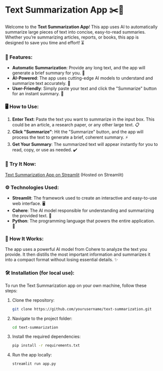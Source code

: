 # Text Summarization App ✂️📄

Welcome to the **Text Summarization App**! This app uses AI to automatically summarize large pieces of text into concise, easy-to-read summaries. Whether you’re summarizing articles, reports, or books, this app is designed to save you time and effort! ⏳

### 🌟 Features:
- **Automatic Summarization**: Provide any long text, and the app will generate a brief summary for you. 📝
- **AI-Powered**: The app uses cutting-edge AI models to understand and summarize text accurately. 🤖
- **User-Friendly**: Simply paste your text and click the "Summarize" button for an instant summary. 💬

### 🖥️ How to Use:
1. **Enter Text**: Paste the text you want to summarize in the input box. This could be an article, a research paper, or any other large text. 📋
2. **Click "Summarize"**: Hit the "Summarize" button, and the app will process the text to generate a brief, coherent summary. ⚡
3. **Get Your Summary**: The summarized text will appear instantly for you to read, copy, or use as needed. ✔️

### 🚀 Try It Now:
[Text Summarization App on Streamlit](https://textsummarizationn.streamlit.app/) (Hosted on Streamlit)

### ⚙️ Technologies Used:
- **Streamlit**: The framework used to create an interactive and easy-to-use web interface. 🖥️
- **Cohere**: The AI model responsible for understanding and summarizing the provided text. 🤖
- **Python**: The programming language that powers the entire application. 🐍

### 🔧 How It Works:
The app uses a powerful AI model from Cohere to analyze the text you provide. It then distills the most important information and summarizes it into a compact format without losing essential details. ✨

### 🛠️ Installation (for local use):
To run the Text Summarization app on your own machine, follow these steps:

1. Clone the repository:
   ```bash
   git clone https://github.com/yourusername/text-summarization.git
   ```

2. Navigate to the project folder:
   ```bash
   cd text-summarization
   ```

3. Install the required dependencies:
   ```bash
   pip install -r requirements.txt
   ```

4. Run the app locally:
   ```bash
   streamlit run app.py
   ```

